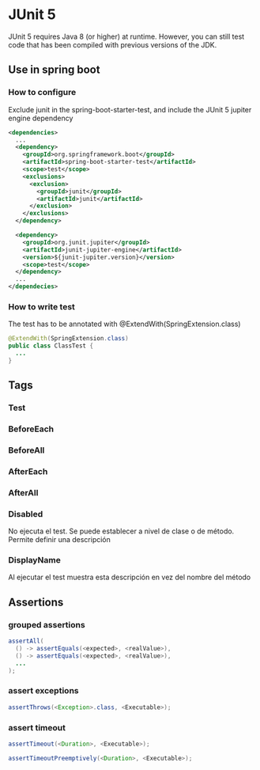 # JUnit 5

JUnit 5 requires Java 8 (or higher) at runtime. However, you can still test code that has been compiled with previous versions of the JDK.

## Use in spring boot

### How to configure

Exclude junit in the spring-boot-starter-test, and include the JUnit 5 jupiter engine dependency

```xml
<dependencies>
  ...
  <dependency>
    <groupId>org.springframework.boot</groupId>
    <artifactId>spring-boot-starter-test</artifactId>
    <scope>test</scope>
    <exclusions>
      <exclusion>
        <groupId>junit</groupId>
        <artifactId>junit</artifactId>
      </exclusion>
    </exclusions>
  </dependency>

  <dependency>
    <groupId>org.junit.jupiter</groupId>
    <artifactId>junit-jupiter-engine</artifactId>
    <version>${junit-jupiter.version}</version>
    <scope>test</scope>
  </dependency>
  ...
</dependecies>
```

### How to write test

The test has to be annotated with @ExtendWith(SpringExtension.class)

```java
@ExtendWith(SpringExtension.class)
public class ClassTest {
  ...
}
```

## Tags

### Test

### BeforeEach

### BeforeAll

### AfterEach

### AfterAll

### Disabled

No ejecuta el test. Se puede establecer a nivel de clase o de método. Permite definir una descripción

### DisplayName

Al ejecutar el test muestra esta descripción en vez del nombre del método

## Assertions

### grouped assertions

```java
assertAll(
  () -> assertEquals(<expected>, <realValue>),
  () -> assertEquals(<expected>, <realValue>),
  ...
);
```

### assert exceptions

```java
assertThrows(<Exception>.class, <Executable>);
```

### assert timeout
```java
assertTimeout(<Duration>, <Executable>);

assertTimeoutPreemptively(<Duration>, <Executable>);
```
